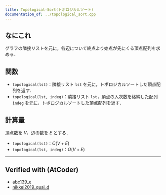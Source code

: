 ```yaml
---
title: Topological-Sort(トポロジカルソート)
documentation_of: ../topological_sort.cpp
---
```


## なにこれ
グラフの隣接リストを元に，各辺について終点より始点が先にくる頂点配列を求める．

## 関数
- `topological(lst)`：隣接リスト `lst` を元に，トポロジカルソートした頂点配列を返す．
- `topological(lst, indeg)`：隣接リスト `lst`，頂点の入次数を格納した配列 `indeg` を元に，トポロジカルソートした頂点配列を返す．

## 計算量
頂点数を $V$，辺の数を $E$ とする．
- `topological(lst)`：$O(V+E)$
- `topological(lst, indeg)`：$O(V+E)$

---

## Verified with (AtCoder)
- [abc139_e](https://atcoder.jp/contests/abc139/submissions/20619125)
- [nikkei2019_qual_d](https://atcoder.jp/contests/nikkei2019-qual/submissions/20834858)
